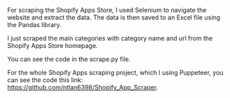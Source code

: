 For scraping the Shopify Apps Store, I used Selenium to navigate the website and extract the data. The data is then saved to an Excel file using the Pandas library.

I just scraped the main categories with category name and url from the Shopify Apps Store homepage.

You can see the code in the scrape.py file.

For the whole Shopify Apps scraping project, which I using Puppeteer, you can see the code this link: https://github.com/ntlan6398/Shopify_App_Scraper.
